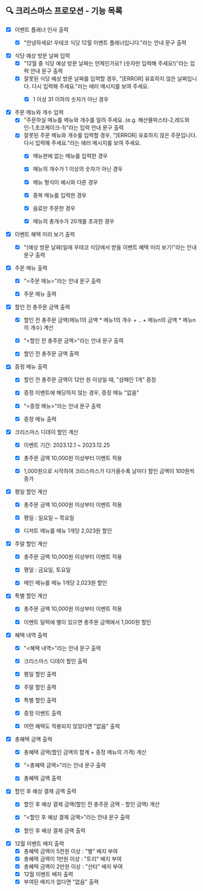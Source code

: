 ## 🔍 크리스마스 프로모션 - 기능 목록

- [x] 이벤트 플래너 인사 출력
  - [x] "안녕하세요! 우테코 식당 12월 이벤트 플래너입니다."라는 안내 문구 출력


- [x] 식당 예상 방문 날짜 입력
  - [x] "12월 중 식당 예상 방문 날짜는 언제인가요? (숫자만 입력해 주세요!)"라는 입력 안내 문구 출력
  - [x] 잘못된 식당 예상 방문 날짜를 입력할 경우, "[ERROR] 유효하지 않은 날짜입니다. 다시 입력해 주세요."라는 에러 메시지를 보여 주세요.
    - [x] 1 이상 31 이하의 숫자가 아닌 경우


- [x] 주문 메뉴와 개수 입력
  - [x] "주문하실 메뉴를 메뉴와 개수를 알려 주세요. (e.g. 해산물파스타-2,레드와인-1,초코케이크-1)"라는 입력 안내 문구 출력
  - [x] 잘못된 주문 메뉴와 개수를 입력할 경우, "[ERROR] 유효하지 않은 주문입니다. 다시 입력해 주세요."라는 에러 메시지를 보여 주세요.
    - [x] 메뉴판에 없는 메뉴를 입력한 경우
    - [x] 메뉴의 개수가 1 이상의 숫자가 아닌 경우
    - [x] 메뉴 형식이 예시와 다른 경우
    - [x] 중복 메뉴를 입력한 경우
    - [x] 음료만 주문한 경우
    - [x] 메뉴의 총개수가 20개를 초과한 경우


- [x] 이벤트 혜택 미리 보기 출력
  - [x] "(예상 방문 날짜)일에 우테코 식당에서 받을 이벤트 혜택 미리 보기!"라는 안내 문구 출력


- [x] 주문 메뉴 출력
  - [x] "<주문 메뉴>"라는 안내 문구 출력
  - [x] 주문 메뉴 출력


- [x] 할인 전 총주문 금액 출력
  - [x] 할인 전 총주문 금액(메뉴1의 금액 * 메뉴1의 개수 + .. + 메뉴n의 금액 * 메뉴n의 개수) 계산
  - [x] "<할인 전 총주문 금액>"라는 안내 문구 출력
  - [x] 할인 전 총주문 금액 출력


- [x] 증정 메뉴 출력
  - [x] 할인 전 총주문 금액이 12만 원 이상일 때, "샴페인 1개" 증정
  - [x] 증정 이벤트에 해당하지 않는 경우, 증정 메뉴 "없음"
  - [x] "<증정 메뉴>"라는 안내 문구 출력
  - [x] 증정 메뉴 출력


- [x] 크리스마스 디데이 할인 계산
  - [x] 이벤트 기간: 2023.12.1 ~ 2023.12.25
  - [x] 총주문 금액 10,000원 이상부터 이벤트 적용
  - [x] 1,000원으로 시작하여 크리스마스가 다가올수록 날마다 할인 금액이 100원씩 증가


- [x] 평일 할인 계산
  - [x] 총주문 금액 10,000원 이상부터 이벤트 적용
  - [x] 평일 : 일요일 ~ 목요일
  - [x] 디저트 메뉴를 메뉴 1개당 2,023원 할인


- [x] 주말 할인 계산
    - [x] 총주문 금액 10,000원 이상부터 이벤트 적용
    - [x] 평일 : 금요일, 토요일
    - [x] 메인 메뉴를 메뉴 1개당 2,023원 할인


- [x] 특별 할인 계산
  - [x] 총주문 금액 10,000원 이상부터 이벤트 적용
  - [x] 이벤트 달력에 별이 있으면 총주문 금액에서 1,000원 할인


- [x] 혜택 내역 출력
  - [x] "<혜택 내역>"라는 안내 문구 출력
  - [x] 크리스마스 디데이 할인 출력
  - [x] 평일 할인 출력
  - [x] 주말 할인 출력
  - [x] 특별 할인 출력
  - [x] 증정 이벤트 출력
  - [x] 어떤 혜택도 적용되지 않았다면 "없음" 출력


- [x] 총혜택 금액 출력
  - [x] 총혜택 금액(할인 금액의 합계 + 증정 메뉴의 가격) 계산
  - [x] "<총혜택 금액>"라는 안내 문구 출력
  - [x] 총혜택 금액 출력
  

- [x] 할인 후 예상 결제 금액 출력
  - [x] 할인 후 예상 결제 금액(할인 전 총주문 금액 - 할인 금액) 계산
  - [x] "<할인 후 예상 결제 금액>"라는 안내 문구 출력
  - [x] 할인 후 예상 결제 금액 출력


- [x] 12월 이벤트 배지 출력
  - [x] 총혜택 금액이 5천원 이상 : "별" 배지 부여
  - [x] 총혜택 금액이 1만원 이상 : "트리" 배지 부여
  - [x] 총혜택 금액이 2만원 이상 : "산타" 배지 부여
  - [x] 12월 이벤트 배지 출력
  - [x] 부여된 배지가 없다면 "없음" 출력